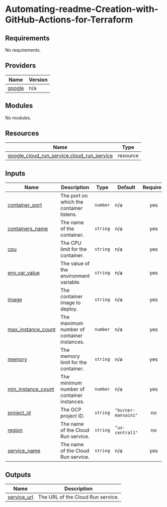 # Automating-readme-Creation-with-GitHub-Actions-for-Terraform
<!-- BEGIN_TF_DOCS -->
## Requirements

No requirements.

## Providers

| Name | Version |
|------|---------|
| <a name="provider_google"></a> [google](#provider\_google) | n/a |

## Modules

No modules.

## Resources

| Name | Type |
|------|------|
| [google_cloud_run_service.cloud_run_service](https://registry.terraform.io/providers/hashicorp/google/latest/docs/resources/cloud_run_service) | resource |

## Inputs

| Name | Description | Type | Default | Required |
|------|-------------|------|---------|:--------:|
| <a name="input_container_port"></a> [container\_port](#input\_container\_port) | The port on which the container listens. | `number` | n/a | yes |
| <a name="input_containers_name"></a> [containers\_name](#input\_containers\_name) | The name of the container. | `string` | n/a | yes |
| <a name="input_cpu"></a> [cpu](#input\_cpu) | The CPU limit for the container. | `string` | n/a | yes |
| <a name="input_env_var_value"></a> [env\_var\_value](#input\_env\_var\_value) | The value of the environment variable. | `string` | n/a | yes |
| <a name="input_image"></a> [image](#input\_image) | The container image to deploy. | `string` | n/a | yes |
| <a name="input_max_instance_count"></a> [max\_instance\_count](#input\_max\_instance\_count) | The maximum number of container instances. | `number` | n/a | yes |
| <a name="input_memory"></a> [memory](#input\_memory) | The memory limit for the container. | `string` | n/a | yes |
| <a name="input_min_instance_count"></a> [min\_instance\_count](#input\_min\_instance\_count) | The minimum number of container instances. | `number` | n/a | yes |
| <a name="input_project_id"></a> [project\_id](#input\_project\_id) | The GCP project ID. | `string` | `"burner-mansaini"` | no |
| <a name="input_region"></a> [region](#input\_region) | The name of the Cloud Run service. | `string` | `"us-central1"` | no |
| <a name="input_service_name"></a> [service\_name](#input\_service\_name) | The name of the Cloud Run service. | `string` | n/a | yes |

## Outputs

| Name | Description |
|------|-------------|
| <a name="output_service_url"></a> [service\_url](#output\_service\_url) | The URL of the Cloud Run service. |
<!-- END_TF_DOCS -->